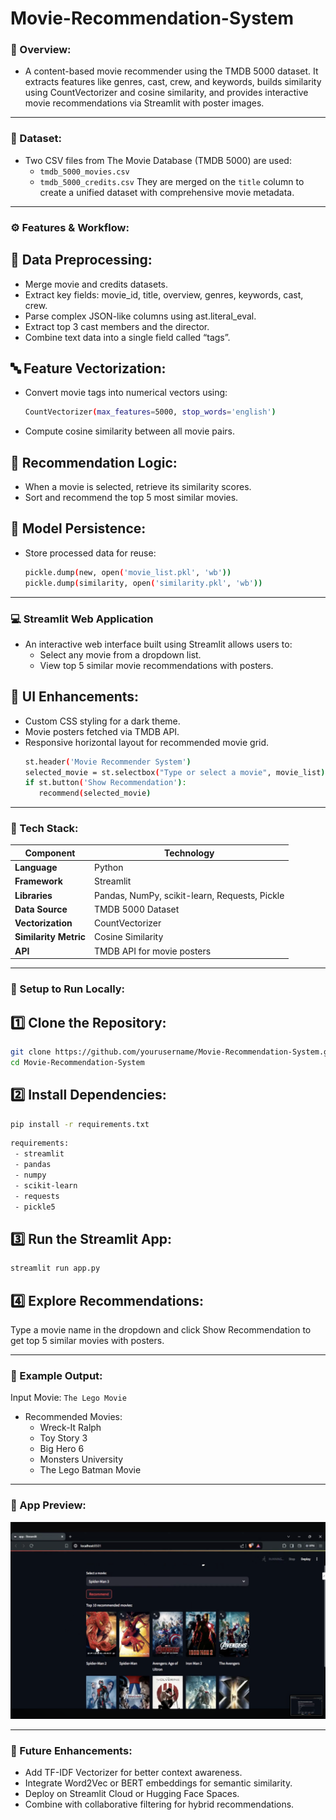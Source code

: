 # Movie-Recommendation-System
### 🧠 Overview:
- A content-based movie recommender using the TMDB 5000 dataset. It extracts features like genres, cast, crew, and keywords, builds similarity using CountVectorizer and cosine similarity, and provides interactive movie recommendations via Streamlit with poster images.

---

### 📂 Dataset:
- Two CSV files from The Movie Database (TMDB 5000) are used:
  - `tmdb_5000_movies.csv`
  - `tmdb_5000_credits.csv`
They are merged on the `title` column to create a unified dataset with comprehensive movie metadata.

--- 

### ⚙️ Features & Workflow:
## 🧹 **Data Preprocessing:**

   - Merge movie and credits datasets.
   - Extract key fields: movie_id, title, overview, genres, keywords, cast, crew.
   - Parse complex JSON-like columns using ast.literal_eval.
   - Extract top 3 cast members and the director.
   - Combine text data into a single field called “tags”.
     
## 🔤 **Feature Vectorization:**

   - Convert movie tags into numerical vectors using:
     ```bash
     CountVectorizer(max_features=5000, stop_words='english')
     ```
   - Compute cosine similarity between all movie pairs.

## 🤖 **Recommendation Logic:**

   - When a movie is selected, retrieve its similarity scores.
   - Sort and recommend the top 5 most similar movies.

## 🧾 **Model Persistence:**

   - Store processed data for reuse:
     ```bash
     pickle.dump(new, open('movie_list.pkl', 'wb'))
     pickle.dump(similarity, open('similarity.pkl', 'wb'))
     ```
--- 

### 💻 Streamlit Web Application
- An interactive web interface built using Streamlit allows users to:
    - Select any movie from a dropdown list.
    - View top 5 similar movie recommendations with posters.

## 🎨 **UI Enhancements:**
  - Custom CSS styling for a dark theme.
  - Movie posters fetched via TMDB API.
  - Responsive horizontal layout for recommended movie grid.
    ```bash
    st.header('Movie Recommender System')
    selected_movie = st.selectbox("Type or select a movie", movie_list)
    if st.button('Show Recommendation'):
       recommend(selected_movie)
    ```
---

### 🧱 Tech Stack: 

| Component           | Technology       |
|---------------------|------------------|
| **Language**        | Python |
| **Framework**       | Streamlit |
| **Libraries**       | Pandas, NumPy, scikit-learn, Requests, Pickle |
| **Data Source**     | TMDB 5000 Dataset |
| **Vectorization**   | CountVectorizer |
| **Similarity Metric** | Cosine Similarity |
| **API**               | TMDB API for movie posters |

---

### 🚀 Setup to Run Locally:
## 1️⃣ **Clone the Repository:**
   ```bash
   git clone https://github.com/yourusername/Movie-Recommendation-System.git
   cd Movie-Recommendation-System
   ```
## 2️⃣ **Install Dependencies:**
   ```bash
   pip install -r requirements.txt
   ```
   ```bash
   requirements:
    - streamlit
    - pandas
    - numpy
    - scikit-learn
    - requests
    - pickle5
   ```
## 3️⃣ **Run the Streamlit App:**
   ```bash
   streamlit run app.py
   ```
## 4️⃣ **Explore Recommendations:**
   Type a movie name in the dropdown and click Show Recommendation to get top 5 similar movies with posters.

---

### 🧩 Example Output:
Input Movie: `The Lego Movie`
- Recommended Movies:
   - Wreck-It Ralph
   - Toy Story 3
   - Big Hero 6
   - Monsters University
   - The Lego Batman Movie

---

### 📸 App Preview:
![App Screenshot](https://github.com/Naresh-18/Movie-Recommendation-System/blob/a16dc198e8cf500274007b89e8987b931e7da741/App_Preview.png)

---

### 🔮 Future Enhancements:
  - Add TF-IDF Vectorizer for better context awareness.
  - Integrate Word2Vec or BERT embeddings for semantic similarity.
  - Deploy on Streamlit Cloud or Hugging Face Spaces.
  - Combine with collaborative filtering for hybrid recommendations.
